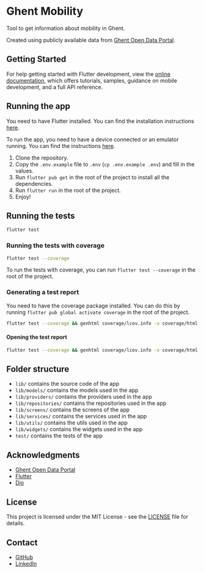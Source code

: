 # Ghent Mobility

Tool to get information about mobility in Ghent.

Created using publicly available data from [Ghent Open Data Portal](https://data.stad.gent/explore).

## Getting Started

For help getting started with Flutter development, view the
[online documentation](https://docs.flutter.dev/), which offers tutorials, samples, guidance on
mobile development, and a full API reference.

## Running the app

You need to have Flutter installed. You can find the installation
instructions [here](https://flutter.dev/docs/get-started/install).

To run the app, you need to have a device connected or an emulator running. You can find the
instructions [here](https://flutter.dev/docs/get-started/test-drive?tab=terminal#android-setup).

1. Clone the repository.
2. Copy the `.env.example` file to `.env` (`cp .env.example .env`) and fill in the values.
3. Run `flutter pub get` in the root of the project to install all the dependencies.
4. Run `flutter run` in the root of the project.
5. Enjoy!

## Running the tests

```bash
flutter test
```

### Running the tests with coverage

```bash
flutter test --coverage
```

To run the tests with coverage, you can run `flutter test --coverage` in the root of the project.

### Generating a test report

You need to have the coverage package installed. You can do this by
running `flutter pub global activate coverage` in the root of the project.

```bash
flutter test --coverage && genhtml coverage/lcov.info -o coverage/html
```

#### Opening the test report

```bash
flutter test --coverage && genhtml coverage/lcov.info -o coverage/html && open coverage/html/index.html
```

## Folder structure

- `lib/` contains the source code of the app
- `lib/models/` contains the models used in the app
- `lib/providers/` contains the providers used in the app
- `lib/repositories/` contains the repositories used in the app
- `lib/screens/` contains the screens of the app
- `lib/services/` contains the services used in the app
- `lib/utils/` contains the utils used in the app
- `lib/widgets/` contains the widgets used in the app
- `test/` contains the tests of the app

## Acknowledgments

- [Ghent Open Data Portal](https://data.stad.gent/explore)
- [Flutter](https://flutter.dev/)
- [Dio](https://pub.dev/packages/dio)

## License

This project is licensed under the MIT License - see the [LICENSE](LICENSE) file for details.

## Contact

- [GitHub](https://github.com/JakobLierman)
- [LinkedIn](https://www.linkedin.com/in/jakoblierman/)
